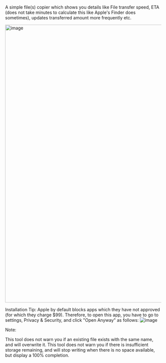 A simple file(s) copier which shows you details like File transfer speed, ETA (does not take minutes to calculate this like Apple's Finder does sometimes), updates transferred amount more frequently etc.

<img width="894" alt="image" src="https://github.com/Amadace/AmadaceFileCopier/assets/167440476/7143eafc-0cea-40e1-bf53-8ed03c55ab2b">

Installation Tip: Apple by default blocks apps which they have not approved (for which they charge $99). Therefore, to open this app, you have to go to settings, Privacy & Security, and click "Open Anyway" as follows:
![image](https://github.com/Amadace/AmadaceFileCopier/assets/167440476/5d8a7b4b-847a-4e29-81ac-ccfade301ff8)

Note:

This tool does not warn you if an existing file exists with the same name, and will overwrite it.
This tool does not warn you if there is insufficient storage remaining, and will stop writing when there is no space available, but display a 100% completion.
